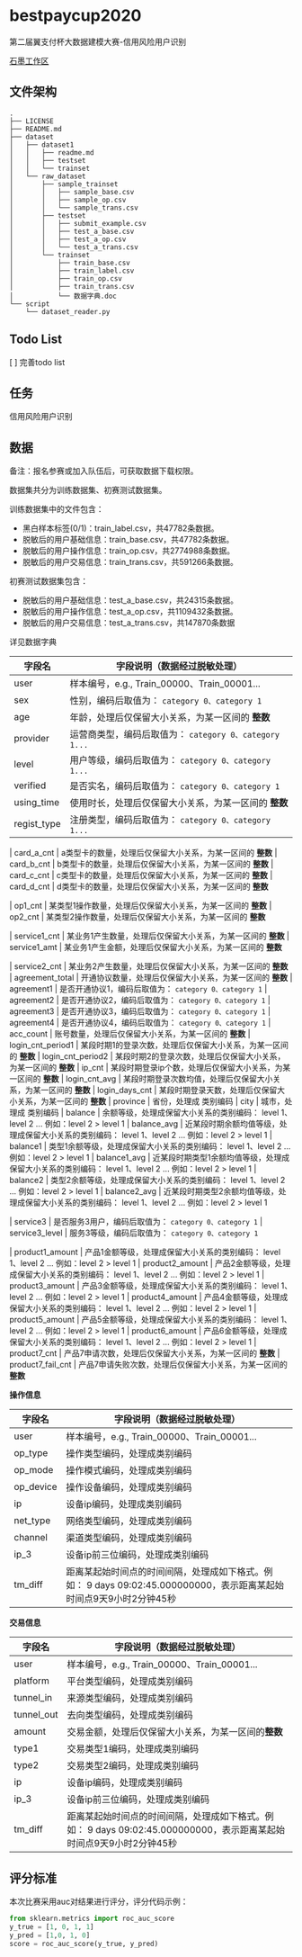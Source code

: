 # bestpaycup2020
第二届翼支付杯大数据建模大赛-信用风险用户识别

[石墨工作区](https://shimo.im/space/WlArzBdr9rinQOA2)

## 文件架构

```
.
├── LICENSE
├── README.md
├── dataset
│   ├── dataset1
│   │   ├── readme.md
│   │   ├── testset
│   │   └── trainset
│   └── raw_dataset
│       ├── sample_trainset
│       │   ├── sample_base.csv
│       │   ├── sample_op.csv
│       │   └── sample_trans.csv
│       ├── testset
│       │   ├── submit_example.csv
│       │   ├── test_a_base.csv
│       │   ├── test_a_op.csv
│       │   └── test_a_trans.csv
│       └── trainset
│           ├── train_base.csv
│           ├── train_label.csv
│           ├── train_op.csv
│           ├── train_trans.csv
│           └── 数据字典.doc
└── script
    └── dataset_reader.py
```

## Todo List

[ ] 完善todo list



## 任务

信用风险用户识别

## 数据

备注：报名参赛或加入队伍后，可获取数据下载权限。

数据集共分为训练数据集、初赛测试数据集。

训练数据集中的文件包含：

* 黑白样本标签(0/1)：train_label.csv，共47782条数据。
* 脱敏后的用户基础信息：train_base.csv，共47782条数据。
* 脱敏后的用户操作信息：train_op.csv，共2774988条数据。
* 脱敏后的用户交易信息：train_trans.csv，共591266条数据。

初赛测试数据集包含：

* 脱敏后的用户基础信息：test_a_base.csv，共24315条数据。
* 脱敏后的用户操作信息：test_a_op.csv，共1109432条数据。
* 脱敏后的用户交易信息：test_a_trans.csv，共147870条数据

详见数据字典

| 字段名            | 字段说明（数据经过脱敏处理）                                                                             
| ----------------- | ---------------------------------------------------------------------------------------------------------
| user              | 样本编号，e.g.,                                              Train_00000、Train_00001...
| sex               | 性别，编码后取值为：                                         `category 0、category 1`
| age               | 年龄，处理后仅保留大小关系，为某一区间的                     **整数**
| provider          | 运营商类型，编码后取值为：                                   `category 0、category 1...`
| level             | 用户等级，编码后取值为：                                     `category 0、category 1...`
| verified          | 是否实名，编码后取值为：                                     `category 0、category 1`
| using_time        | 使用时长，处理后仅保留大小关系，为某一区间的                 **整数**
| regist_type       | 注册类型，编码后取值为：                                     `category 0、category 1...`

| card_a_cnt        | a类型卡的数量，处理后仅保留大小关系，为某一区间的            **整数**
| card_b_cnt        | b类型卡的数量，处理后仅保留大小关系，为某一区间的            **整数**
| card_c_cnt        | c类型卡的数量，处理后仅保留大小关系，为某一区间的            **整数**
| card_d_cnt        | d类型卡的数量，处理后仅保留大小关系，为某一区间的            **整数**

| op1_cnt           | 某类型1操作数量，处理后仅保留大小关系，为某一区间的          **整数**
| op2_cnt           | 某类型2操作数量，处理后仅保留大小关系，为某一区间的          **整数**

| service1_cnt      | 某业务1产生数量，处理后仅保留大小关系，为某一区间的          **整数**
| service1_amt      | 某业务1产生金额，处理后仅保留大小关系，为某一区间的          **整数**

| service2_cnt      | 某业务2产生数量，处理后仅保留大小关系，为某一区间的          **整数**
| agreement_total   | 开通协议数量，处理后仅保留大小关系，为某一区间的             **整数**
| agreement1        | 是否开通协议1，编码后取值为：                                `category 0、category 1`
| agreement2        | 是否开通协议2，编码后取值为：                                `category 0、category 1`
| agreement3        | 是否开通协议3，编码后取值为：                                `category 0、category 1`
| agreement4        | 是否开通协议4，编码后取值为：                                `category 0、category 1`
| acc_count         | 账号数量，处理后仅保留大小关系，为某一区间的                 **整数**
| login_cnt_period1 | 某段时期1的登录次数，处理后仅保留大小关系，为某一区间的      **整数**
| login_cnt_period2 | 某段时期2的登录次数，处理后仅保留大小关系，为某一区间的      **整数**
| ip_cnt            | 某段时期登录ip个数，处理后仅保留大小关系，为某一区间的       **整数**
| login_cnt_avg     | 某段时期登录次数均值，处理后仅保留大小关系，为某一区间的     **整数**
| login_days_cnt    | 某段时期登录天数，处理后仅保留大小关系，为某一区间的         **整数**
| province          | 省份，处理成                                                  类别编码
| city              | 城市，处理成                                                  类别编码
| balance           | 余额等级，处理成保留大小关系的类别编码：                     level 1、level 2     ... 例如：level 2 > level 1
| balance_avg       | 近某段时期余额均值等级，处理成保留大小关系的类别编码：       level 1、level 2     ... 例如：level 2 > level 1
| balance1          | 类型1余额等级，处理成保留大小关系的类别编码：                level 1、level 2     ... 例如：level 2 > level 1
| balance1_avg      | 近某段时期类型1余额均值等级，处理成保留大小关系的类别编码：  level 1、level 2     ... 例如：level 2 > level 1
| balance2          | 类型2余额等级，处理成保留大小关系的类别编码：                level 1、level 2     ... 例如：level 2 > level 1
| balance2_avg      | 近某段时期类型2余额均值等级，处理成保留大小关系的类别编码：  level 1、level 2     ... 例如：level 2 > level 1

| service3          | 是否服务3用户，编码后取值为：                                `category 0、category 1`
| service3_level    | 服务3等级，编码后取值为：                                    `category 0、category 1`

| product1_amount   | 产品1金额等级，处理成保留大小关系的类别编码：                level 1、level 2     ... 例如：level 2 > level 1
| product2_amount   | 产品2金额等级，处理成保留大小关系的类别编码：                level 1、level 2     ... 例如：level 2 > level 1
| product3_amount   | 产品3金额等级，处理成保留大小关系的类别编码：                level 1、level 2     ... 例如：level 2 > level 1
| product4_amount   | 产品4金额等级，处理成保留大小关系的类别编码：                level 1、level 2     ... 例如：level 2 > level 1
| product5_amount   | 产品5金额等级，处理成保留大小关系的类别编码：                level 1、level 2     ... 例如：level 2 > level 1
| product6_amount   | 产品6金额等级，处理成保留大小关系的类别编码：                level 1、level 2     ... 例如：level 2 > level 1
| product7_cnt      | 产品7申请次数，处理后仅保留大小关系，为某一区间的            **整数**
| product7_fail_cnt | 产品7申请失败次数，处理后仅保留大小关系，为某一区间的        **整数**

**操作信息**

| 字段名    | 字段说明（数据经过脱敏处理）                                 |
| --------- | ------------------------------------------------------------ |
| user      | 样本编号，e.g., Train_00000、Train_00001...                  |
| op_type   | 操作类型编码，处理成类别编码                                 |
| op_mode   | 操作模式编码，处理成类别编码                                 |
| op_device | 操作设备编码，处理成类别编码                                 |
| ip        | 设备ip编码，处理成类别编码                                   |
| net_type  | 网络类型编码，处理成类别编码                                 |
| channel   | 渠道类型编码，处理成类别编码                                 |
| ip_3      | 设备ip前三位编码，处理成类别编码                             |
| tm_diff   | 距离某起始时间点的时间间隔，处理成如下格式。例如： 9 days 09:02:45.000000000，表示距离某起始时间点9天9小时2分钟45秒 |

**交易信息**

| 字段名     | 字段说明（数据经过脱敏处理）                                 |
| ---------- | ------------------------------------------------------------ |
| user       | 样本编号，e.g., Train_00000、Train_00001...                  |
| platform   | 平台类型编码，处理成类别编码                                 |
| tunnel_in  | 来源类型编码，处理成类别编码                                 |
| tunnel_out | 去向类型编码，处理成类别编码                                 |
| amount     | 交易金额，处理后仅保留大小关系，为某一区间的**整数**         |
| type1      | 交易类型1编码，处理成类别编码                                |
| type2      | 交易类型2编码，处理成类别编码                                |
| ip         | 设备ip编码，处理成类别编码                                   |
| ip_3       | 设备ip前三位编码，处理成类别编码                             |
| tm_diff    | 距离某起始时间点的时间间隔，处理成如下格式。例如： 9 days 09:02:45.000000000，表示距离某起始时间点9天9小时2分钟45秒 |



## 评分标准

本次比赛采用auc对结果进行评分，评分代码示例：

``` python
from sklearn.metrics import roc_auc_score
y_true = [1, 0, 1, 1]
y_pred = [1,0, 1, 0]
score = roc_auc_score(y_true, y_pred)
```





